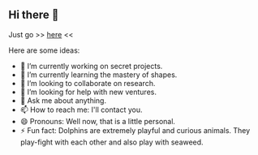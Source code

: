 ## Hi there 👋

Just go >> [here](https://lfmhc.com) <<

Here are some ideas:

- 🔭 I’m currently working on secret projects.
- 🌱 I’m currently learning the mastery of shapes.
- 👯 I’m looking to collaborate on research.
- 🤔 I’m looking for help with new ventures.
- 💬 Ask me about anything.
- 📫 How to reach me: I'll contact you.
- 😄 Pronouns: Well now, that is a little personal.
- ⚡ Fun fact: Dolphins are extremely playful and curious animals. They play-fight with each other and also play with seaweed.
